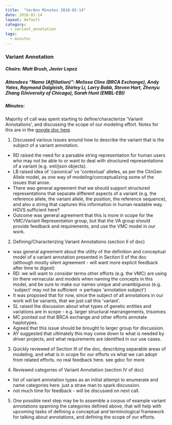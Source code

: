 ```yaml
---
title:  "VarAnn Minutes 2018-02-14"
date: 2018-02-14
layout: default
category:
  - variant_annotation
tags:
  - minutes
---
```


### Variant Annotation 
##### Chairs: Matt Brush, Javier Lopez
##### Attendees “Name (Affiliation)”: Melissa Cline (BRCA Exchange), Andy Yates, Raymond Dalgleish, Shirley Li, Larry Babb, Steven Hart, Zhenyu Zhang (University of Chicago), Sarah Hunt (EMBL-EBI)


##### Minutes:

Majority of call was spent starting to define/characterize 'Variant Annotations', and discussing the scope of our modeling effort.  Notes for this are in the [google doc here](https://docs.google.com/document/d/1csUrC4kX6G1V1GIz07btQQ3oL_cdDPJShuauL_uCjEw/edit#).
 
1. Discussed various issues around how to describe the variant that is the subject of a variant annotation. 
- RD raised the need for a parsable string representation for human users who may not be able to or want to deal with structured representations of a variant (e.g. xml/json objects). 
- LB raised idea of 'canonical' vs 'contextual' alleles, as per the ClinGen Allele model, as one way of modeling/conceptualizing some of the issues that arose.
- There was general agreement that we should support structured representations that separate different aspects of a variant (e.g. the reference allele, the variant allele, the position, the reference sequence), and also a string that captures this information in human readable way.  HGVS sufficient here?
- Outcome was general agreement that this is more in scope for the VMC/Variant Representation group, but that the VA group should provide feedback and requirements, and use the VMC model in our work.

2. Defining/Characterizing Variant Annotations (section II of doc)
- was general agreement about the utility of the definition and conceptual model of a variant annotation presented in Section II of the doc  (although mostly silent agreement - will want more explicit feedback after time to digest)
- RD: we will want to consider terms other efforts (e.g. the VMC) are using tin there vernacular and models when naming the concepts in this model, and be sure to make our names unique and unambiguous (e.g. 'subject' may not be sufficient -> perhaps 'annotation subject')
- It was proposed that for now, since the subject of all annotations in our work will be variants, that we just call this 'variant'.
- SL raised the discussion about what types of genetic entities and variations are in scope - e.g. larger structural rearrangements, trisomies.
- MC pointed out that BRCA exchange and other efforts annotate haplotypes. 
- Agreed that this issue should be brought to larger group for discussion. 
- AY suggested that ultimately this may come down to what is needed by driver projects, and what requirements are identified in our use cases.

3. Quickly reviewed of Section III of the doc, describing separable areas of modeling, and what is in scope for our efforts vs what we can adopt from related efforts.  no real feedback here.  see gdoc for more

4. Reviewed categories of Variant Annotation (section IV of doc)
- list of variant annotation types as an initial attempt to enumerate and name categories here. just a straw man to spark discussion.
- not much time for feedback - will be discussed on next call.

5. One possible next step may be to assemble a corpus of example variant annotations spanning the categories defined above, that will help with upcoming tasks of  defining a conceptual and terminological framework for talking about annotations, and defining the scope of our efforts.
